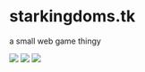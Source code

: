# starkingdoms.tk

a small web game thingy

<img src="https://www.shields.io/github/workflow/status/GhostlyCoding/starkingdoms.tk/StarKingdoms-CI"></img>
<img src="https://www.shields.io/github/license/GhostlyCoding/starkingdoms.tk"></img>
<img src="https://img.shields.io/tokei/lines/github/GhostlyCoding/starkingdoms.tk"></img>
